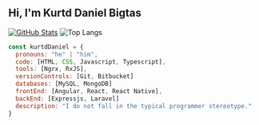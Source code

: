 ## Hi, I'm Kurtd Daniel Bigtas

[![GitHub Stats](https://gh-readme-profile.vercel.app/api?username=Kertsu)](https://github.com/Kertsu/github-readme-profile)
![Top Langs](https://github-readme-stats.vercel.app/api/top-langs/?username=Kertsu&layout=compact)

```javascript
const kurtdDaniel = {
  pronouns: "he" | "him",
  code: [HTML, CSS, Javascript, Typescript],
  tools: [Ngrx, RxJS],
  versionControls: [Git, Bitbucket]
  databases: [MySQL, MongoDB]
  frontEnd: [Angular, React, React Native],
  backEnd: [Expressjs, Laravel]
  description: "I do not fall in the typical programmer stereotype."
}
```
